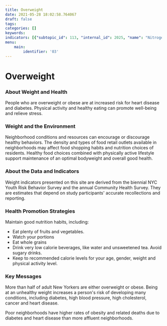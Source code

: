 ```yaml
---
title: Overweight
date: 2021-05-28 18:02:58.764067
draft: false
tags: 
categories: []
keywords: 
indicators: [{"subtopic_id": 113, "internal_id": 2025, "name": "Nitrogen Dioxide (NO2)", "URL": "https://a816-dohbesp.nyc.gov/IndicatorPublic/VisualizationData.aspx?id=2025,719b87,113,Summarize"}, {"subtopic_id": 113, "internal_id": 2063, "name": "Obese Adults", "URL": "https://a816-dohbesp.nyc.gov/IndicatorPublic/VisualizationData.aspx?id=2063,719b87,113,Summarize"}, {"subtopic_id": 113, "internal_id": 2064, "name": "Obese Youth", "URL": "https://a816-dohbesp.nyc.gov/IndicatorPublic/VisualizationData.aspx?id=2064,719b87,113,Summarize"}, {"subtopic_id": 113, "internal_id": 2061, "name": "Overweight or Obese Adults", "URL": "https://a816-dohbesp.nyc.gov/IndicatorPublic/VisualizationData.aspx?id=2061,719b87,113,Summarize"}, {"subtopic_id": 113, "internal_id": 2062, "name": "Overweight or Obese Youth", "URL": "https://a816-dohbesp.nyc.gov/IndicatorPublic/VisualizationData.aspx?id=2062,719b87,113,Summarize"}]
menu:
    main:
        identifier: '03'
---
```

# Overweight
### About Weight and Health


People who are overweight or obese are at increased risk for heart disease and diabetes. Physical activity and healthy eating can promote well-being and relieve stress.


### Weight and the Environment


Neighborhood conditions and resources can encourage or discourage healthy behaviors. The density and types of food retail outlets available in neighborhoods may affect food shopping habits and nutrition choices of residents. Healthy food choices combined with physically active lifestyle support maintenance of an optimal bodyweight and overall good health.


### About the Data and Indicators


Weight indicators presented on this site are derived from the biennial NYC Youth Risk Behavior Survey and the annual Community Health Survey. They are estimates that depend on study participants' accurate recollections and reporting.


### Health Promotion Strategies


Maintain good nutrition habits, including:


* Eat plenty of fruits and vegetables.
* Watch your portions
* Eat whole grains
* Drink very low calorie beverages, like water and unsweetened tea. Avoid sugary drinks.
* Keep to recommended calorie levels for your age, gender, weight and physical activity level.


### Key Messages


More than half of adult New Yorkers are either overweight or obese. Being at an unhealthy weight increases a person's risk of developing many conditions, including diabetes, high blood pressure, high cholesterol, cancer and heart disease.


Poor neighborhoods have higher rates of obesity and related deaths due to diabetes and heart disease than more affluent neighborhoods.



